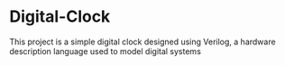 # Digital-Clock
This project is a simple digital clock designed using Verilog, a hardware description language used to model digital systems
